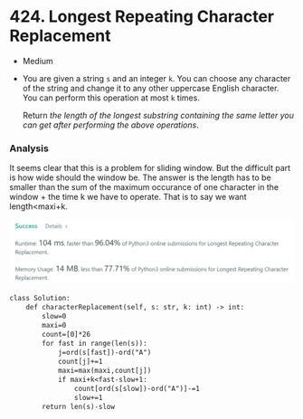 # 424. Longest Repeating Character Replacement

* Medium
*   You are given a string `s` and an integer `k`. You can choose any character of the string and change it to any other uppercase English character. You can perform this operation at most `k` times.

    Return _the length of the longest substring containing the same letter you can get after performing the above operations_.

### Analysis&#x20;

It seems clear that this is a problem for sliding window. But the difficult part is how wide should the window be. The answer is the length has to be smaller than the sum of the maximum occurance of one character in the window + the time k we have to operate. That is to say we want length\<maxi+k.&#x20;

![](<../../.gitbook/assets/image (23) (1) (1).png>)

```
class Solution:
    def characterReplacement(self, s: str, k: int) -> int:
        slow=0
        maxi=0
        count=[0]*26
        for fast in range(len(s)):
            j=ord(s[fast])-ord("A")
            count[j]+=1
            maxi=max(maxi,count[j])
            if maxi+k<fast-slow+1:
                count[ord(s[slow])-ord("A")]-=1
                slow+=1
        return len(s)-slow
```
